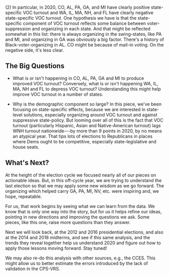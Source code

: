 \(2) In particular, in 2020, CO, AL, PA, GA, and MI have clearly positive state-specific
VOC turnout and WA, IL, MA, NH, and FL have clearly negative state-specific
VOC turnout. One hypothesis we have is that the state-specific component of VOC
turnout reflects some balance between voter-suppression and organizing in each state.
And that might be reflected somewhat in this list: there is always organizing in the swing-states,
like PA and MI, and organizing in GA was obviously a big factor.
There's a history of Black-voter-organizing in AL. CO might be because of mail-in voting.
On the negative side, it's less clear.

## The Big Questions
- What is or isn't happening in CO, AL, PA, GA and MI to produce improved VOC turnout?
Conversely, what is or isn't happening WA, IL, MA, NH and FL to depress VOC turnout?
Understanding this might help improve VOC turnout in a number of states.

- Why is the demographic component so large?  In this piece, we've been focusing on state-specific
effects, because we are interested in state-level solutions, especially organizing
around VOC turnout and against suppressive state-policy.  But looming over all of this is
the fact that VOC turnout (particularly Hispanic, Asian and Native-American turnout)
lags WNH turnout nationwide---by more than 9 points in 2020, by no means an atypical year.
That tips lots of elections to Republicans in places where Dems ought
to be competitive, especially state-legislative and house seats.

## What's Next?
At the height of the election cycle we focused nearly all of our pieces on actionable ideas.
But, in this off-cycle year, we are trying to understand the last election so
that we may apply some new wisdom as we go forward.  The organizing which helped carry
GA, PA, MI, NV, etc. were inspiring and, we hope, repeatable.

For us, that work begins by seeing what we can learn from the data.
We know that is only one way into the story, but for us it helps refine
our ideas, pointing in new directions and improving the questions we ask.
Some pieces, like this one, raise more questions than they answer.

Next we will look back, at the 2012 and 2016 presidential
elections, and also at the 2014 and 2018 midterms, and see if this same
analysis, and the trends they reveal together help us understand 2020
and figure out how to apply those lessons moving forward.  Stay tuned!

We may also re-do this analysis with other sources, e.g., the CCES.
This might allow us to better estimate the errors introduced by the
lack of validation in the CPS-VRS.
